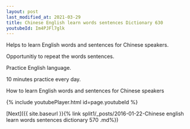 ```yaml
---
layout: post
last_modified_at: 2021-03-29
title: Chinese English learn words sentences Dictionary 630 
youtubeId: Im4PJFl7glk
---
```

 
 
Helps to learn English words and sentences for Chinese speakers.

Opportunitiy to repeat the words sentences. 

Practice English language. 
 
10 minutes practice every day. 
 
How to learn English words and sentences for Chinese speakers 
 
{% include youtubePlayer.html id=page.youtubeId %}
 
 
[Next]({{ site.baseurl }}{% link  split1/_posts/2016-01-22-Chinese english learn words sentences dictionary 570 .md%})
 
